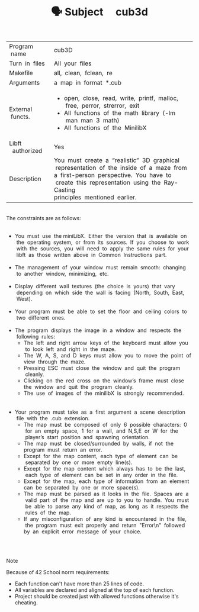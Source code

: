 <h1 align="center"> 🗣 Subject &nbsp;&nbsp;&nbsp;&nbsp;cub3d </h1>

<br>
<table>
  <tr>
    <td>Program &nbsp;name</td>
    <td>cub3D</td>
  </tr>
   <tr>
    <td>Turn &nbsp;in &nbsp;files</td>
    <td>All &nbsp;your &nbsp;files</td>
  </tr>
   <tr>
    <td>Makefile</td>
    <td>all, &nbsp;clean, &nbsp;fclean, &nbsp;re</td>
  </tr>
   <tr>
    <td>Arguments</td>
    <td>a &nbsp;map &nbsp;in &nbsp;format &nbsp;*.cub</td>
  </tr>
   <tr>
    <td>External &nbsp;functs.</td>
    <td>
      <ul>
        <li>open, &nbsp;close,&nbsp; read, &nbsp;write, &nbsp;printf, &nbsp;malloc, &nbsp;free, &nbsp;perror, &nbsp;strerror, &nbsp;exit
        <li>All &nbsp;functions &nbsp;of &nbsp;the &nbsp;math &nbsp;library &nbsp;(-lm &nbsp;man&nbsp; man &nbsp;3 &nbsp;math)
        <li>All &nbsp;functions &nbsp;of &nbsp;the &nbsp;MinilibX
      </ul>
    </td>
  </tr>
   <tr>
    <td>Libft &nbsp;&nbsp;authorized</td>
    <td>Yes</td>
  </tr>
   <tr>
    <td>Description</td>
    <td>You&nbsp; must &nbsp;create &nbsp;a &nbsp;“realistic” &nbsp;3D &nbsp;graphical &nbsp;representation &nbsp;of &nbsp;the &nbsp;inside &nbsp;of &nbsp;a &nbsp;maze &nbsp;from<br>a&nbsp; first-person &nbsp;perspective. &nbsp;You &nbsp;have &nbsp;to &nbsp;create &nbsp;this&nbsp; representation &nbsp;using &nbsp;the &nbsp;Ray-Casting<br>principles &nbsp;mentioned &nbsp;earlier.</td>
  </tr>
</table>

<br>
The constraints are as follows:<br><br>

<ul>
  <li>You &nbsp;must &nbsp;use &nbsp;the miniLibX.&nbsp; Either&nbsp; the&nbsp; version &nbsp;that &nbsp;is &nbsp;available &nbsp;on &nbsp;the &nbsp;operating&nbsp; system,&nbsp; or &nbsp;from &nbsp;its &nbsp;sources. &nbsp;If &nbsp;you &nbsp;choose &nbsp;to &nbsp;work &nbsp;with &nbsp;the&nbsp; sources, &nbsp;you &nbsp;will &nbsp;need &nbsp;to &nbsp;apply &nbsp;the &nbsp;same &nbsp;rules &nbsp;for &nbsp;your &nbsp;libft &nbsp;as&nbsp; those&nbsp; written &nbsp;above &nbsp;in &nbsp;Common &nbsp;Instructions &nbsp;part.<br><br>
  <li>The &nbsp;management &nbsp;of &nbsp;your &nbsp;window &nbsp;must&nbsp; remain&nbsp; smooth:&nbsp; changing &nbsp;to &nbsp;another &nbsp;window, &nbsp;minimizing, &nbsp;etc.<br><br>
  <li>Display &nbsp;different &nbsp;wall &nbsp;textures &nbsp;(the&nbsp; choice &nbsp;is&nbsp; yours) &nbsp;that &nbsp;vary &nbsp;depending &nbsp;on &nbsp;which &nbsp;side &nbsp;the &nbsp;wall &nbsp;is &nbsp;facing &nbsp;(North, &nbsp;South, &nbsp;East, &nbsp;West).<br><br>
  <li>Your &nbsp;program &nbsp;must&nbsp; be &nbsp;able &nbsp;to &nbsp;set &nbsp;the &nbsp;floor&nbsp; and &nbsp;ceiling &nbsp;colors &nbsp;to &nbsp;two &nbsp;different &nbsp;ones.<br><br>
  <li>The &nbsp;program &nbsp;displays &nbsp;the &nbsp;image &nbsp;in &nbsp;a&nbsp; window &nbsp;and &nbsp;respects &nbsp;the &nbsp;following &nbsp;rules:
    <ul>
      <li>The&nbsp; left &nbsp;and &nbsp;right&nbsp; arrow &nbsp;keys &nbsp;of&nbsp; the &nbsp;keyboard &nbsp;must &nbsp;allow &nbsp;you &nbsp;to &nbsp;look &nbsp;left &nbsp;and &nbsp;right &nbsp;in &nbsp;the &nbsp;maze.
      <li>The &nbsp;W, &nbsp;A, &nbsp;S, &nbsp;and &nbsp;D &nbsp;keys&nbsp; must &nbsp;allow &nbsp;you &nbsp;to&nbsp; move &nbsp;the &nbsp;point&nbsp; of&nbsp; view&nbsp; through &nbsp;the &nbsp;maze.
      <li>Pressing &nbsp;ESC &nbsp;must &nbsp;close &nbsp;the&nbsp; window &nbsp;and &nbsp;quit &nbsp;the &nbsp;program &nbsp;cleanly.
      <li>Clicking &nbsp;on&nbsp; the&nbsp; red &nbsp;cross &nbsp;on &nbsp;the &nbsp;window’s &nbsp;frame &nbsp;must &nbsp;close&nbsp; the&nbsp; window &nbsp;and&nbsp; quit&nbsp; the &nbsp;program &nbsp;cleanly.
      <li>The &nbsp;use&nbsp; of &nbsp;images&nbsp; of &nbsp;the&nbsp; minilibX&nbsp; is &nbsp;strongly&nbsp; recommended.
    </ul><br><br>
    <li>Your &nbsp;program &nbsp;must &nbsp;take &nbsp;as &nbsp;a &nbsp;first&nbsp; argument&nbsp; a&nbsp; scene &nbsp;description &nbsp;file &nbsp;with&nbsp; the &nbsp;.cub &nbsp;extension.
    <ul>
      <li>The &nbsp;map &nbsp;must &nbsp;be&nbsp; composed&nbsp; of&nbsp; only&nbsp; 6 &nbsp;possible &nbsp;characters: &nbsp;0 &nbsp;for &nbsp;an &nbsp;empty &nbsp;space, &nbsp;1&nbsp; for&nbsp; a&nbsp; wall, &nbsp;and &nbsp;N,S,E &nbsp;or&nbsp; W &nbsp;for &nbsp;the &nbsp;player’s&nbsp; start&nbsp; position &nbsp;and&nbsp; spawning &nbsp;orientation.
      <li>The &nbsp;map &nbsp;must &nbsp;be &nbsp;closed/surrounded &nbsp;by &nbsp;walls, &nbsp;if&nbsp; not &nbsp;the&nbsp; program &nbsp;must &nbsp;return &nbsp;an &nbsp;error.
      <li>Except &nbsp;for&nbsp; the&nbsp; map&nbsp; content, &nbsp;each &nbsp;type &nbsp;of&nbsp; element&nbsp; can&nbsp; be &nbsp;separated &nbsp;by &nbsp;one&nbsp; or &nbsp;more &nbsp;empty&nbsp; line(s).
      <li>Except &nbsp;for &nbsp;the &nbsp;map &nbsp;content&nbsp; which &nbsp;always &nbsp;has&nbsp; to&nbsp; be &nbsp;the&nbsp; last, &nbsp;each &nbsp;type&nbsp; of&nbsp; element&nbsp; can&nbsp; be &nbsp;set &nbsp;in&nbsp; any&nbsp; order&nbsp; in&nbsp; the &nbsp;file.
      <li>Except &nbsp;for &nbsp;the &nbsp;map,&nbsp; each&nbsp; type&nbsp; of &nbsp;information&nbsp; from&nbsp; an &nbsp;element&nbsp; can&nbsp; be&nbsp; separated &nbsp;by &nbsp;one &nbsp;or &nbsp;more &nbsp;space(s).
      <li>The &nbsp;map&nbsp; must &nbsp;be&nbsp; parsed &nbsp;as&nbsp; it&nbsp; looks&nbsp; in&nbsp; the&nbsp; file. &nbsp;Spaces &nbsp;are &nbsp;a &nbsp;valid &nbsp;part &nbsp;of&nbsp; the&nbsp; map&nbsp; and&nbsp; are&nbsp; up&nbsp; to&nbsp; you &nbsp;to &nbsp;handle. &nbsp;You &nbsp;must &nbsp;be &nbsp;able &nbsp;to &nbsp;parse &nbsp;any&nbsp; kind &nbsp;of &nbsp;map, &nbsp;as &nbsp;long &nbsp;as &nbsp;it &nbsp;respects &nbsp;the &nbsp;rules &nbsp;of &nbsp;the &nbsp;map.
      <li>If &nbsp;any &nbsp;misconfiguration &nbsp;of &nbsp;any &nbsp;kind &nbsp;is&nbsp; encountered &nbsp;in &nbsp;the &nbsp;file, &nbsp;the &nbsp;program &nbsp;must &nbsp;exit&nbsp; properly &nbsp;and &nbsp;return &nbsp;"Error\n" &nbsp;followed&nbsp; by&nbsp; an &nbsp;explicit&nbsp; error &nbsp;message &nbsp;of &nbsp;your &nbsp;choice.
    </ul>
</ul>

<br><br>

> [!NOTE]  
> Because of 42 School norm requirements:
> * Each function can't have more than 25 lines of code.
> * All variables are declared and aligned at the top of each function.
> * Project should be created just with allowed functions otherwise it's cheating.
